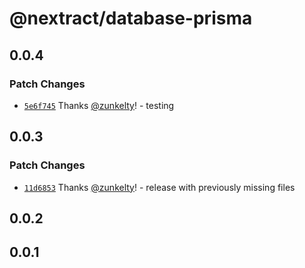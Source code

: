 # @nextract/database-prisma

## 0.0.4

### Patch Changes

- [`5e6f745`](https://github.com/nextractjs/nextractjs/commit/5e6f745372e9cc158c15dbce13e6c18378fe7f7c) Thanks [@zunkelty](https://github.com/zunkelty)! - testing

## 0.0.3

### Patch Changes

- [`11d6853`](https://github.com/nextractjs/nextractjs/commit/11d68533e66b8a143ec1a1efd97282c5de3c7e0d) Thanks [@zunkelty](https://github.com/zunkelty)! - release with previously missing files

## 0.0.2

## 0.0.1

